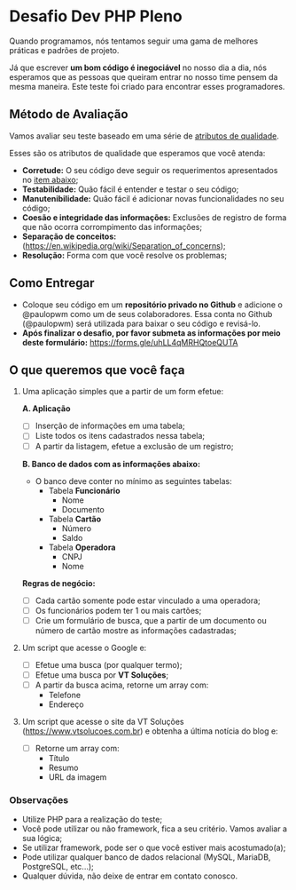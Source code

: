 # Desafio Dev PHP Pleno

Quando programamos, nós tentamos seguir uma gama de melhores práticas e padrões de projeto.

Já que escrever **um bom código é inegociável** no nosso dia a dia, nós esperamos que as pessoas que queiram entrar no nosso time pensem da mesma maneira. Este teste foi criado para encontrar esses programadores.

## Método de Avaliação

Vamos avaliar seu teste baseado em uma série de [atributos de qualidade](https://en.wikipedia.org/wiki/List_of_system_quality_attributes).

Esses são os atributos de qualidade que esperamos que você atenda:
- **Corretude:** O seu código deve seguir os requerimentos apresentados no [item abaixo](#o-que-queremos-que-você-faça);
- **Testabilidade:** Quão fácil é entender e testar o seu código;
- **Manutenibilidade:** Quão fácil é adicionar novas funcionalidades no seu código;
- **Coesão e integridade das informações:** Exclusões de registro de forma que não ocorra corrompimento das informações;
- **Separação de conceitos:** (https://en.wikipedia.org/wiki/Separation_of_concerns);
- **Resolução:** Forma com que você resolve os problemas;

## Como Entregar

- Coloque seu código em um **repositório privado no Github** e adicione o @paulopwm como um de seus colaboradores.
  Essa conta no Github (@paulopwm) será utilizada para baixar o seu código e revisá-lo.
- **Após finalizar o desafio, por favor submeta as informações por meio deste formulário:**
  https://forms.gle/uhLL4qMRHQtoeQUTA

## O que queremos que você faça

1. Uma aplicação simples que a partir de um form efetue:

   **A. Aplicação**
   - [ ] Inserção de informações em uma tabela;
   - [ ] Liste todos os itens cadastrados nessa tabela; 
   - [ ] A partir da listagem, efetue a exclusão de um registro;

   **B. Banco de dados com as informações abaixo:**
   - O banco deve conter no mínimo as seguintes tabelas:
     - Tabela **Funcionário**
       - Nome
       - Documento
     - Tabela **Cartão**
       - Número
       - Saldo
     - Tabela **Operadora**
       - CNPJ
       - Nome

	**Regras de negócio:**
	- [ ] Cada cartão somente pode estar vinculado a uma operadora;
	- [ ] Os funcionários podem ter 1 ou mais cartões;
	- [ ] Crie um formulário de busca, que a partir de um documento ou número de cartão mostre as informações cadastradas;

2. Um script que acesse o Google e:
   - [ ] Efetue uma busca (por qualquer termo);
   - [ ] Efetue uma busca por **VT Soluções**;
   - [ ] A partir da busca acima, retorne um array com:
     - Telefone
     - Endereço

3. Um script que acesse o site da VT Soluções (https://www.vtsolucoes.com.br) e obtenha a última notícia do blog e:
   - [ ] Retorne um array com:
     - Título
     - Resumo
     - URL da imagem

### Observações
- Utilize PHP para a realização do teste;
- Você pode utilizar ou não framework, fica a seu critério. Vamos avaliar a sua lógica; 
- Se utilizar framework, pode ser o que você estiver mais acostumado(a);
- Pode utilizar qualquer banco de dados relacional (MySQL, MariaDB, PostgreSQL, etc...);
- Qualquer dúvida, não deixe de entrar em contato conosco.
